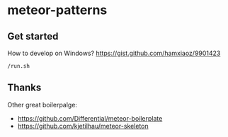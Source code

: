 # meteor-patterns

## Get started
How to develop on Windows?
https://gist.github.com/hamxiaoz/9901423

`/run.sh`

## Thanks
Other great boilerpalge:

- https://github.com/Differential/meteor-boilerplate
- https://github.com/kjetilhau/meteor-skeleton






